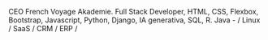 CEO French Voyage Akademie. Full Stack Developer, 
HTML, CSS, Flexbox, Bootstrap, Javascript, Python, Django, 
IA generativa, SQL, R. Java - / Linux / SaaS / CRM / ERP /
